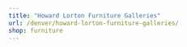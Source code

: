 ```yaml
---
title: "Howard Lorton Furniture Galleries"
url: /denver/howard-lorton-furniture-galleries/
shop: furniture
---
```

